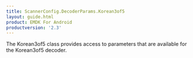 ```yaml
---
title: ScannerConfig.DecoderParams.Korean3of5
layout: guide.html
product: EMDK For Android
productversion: '2.3'
---
```


The Korean3of5 class provides access to parameters that are
 available for the Korean3of5 decoder.














